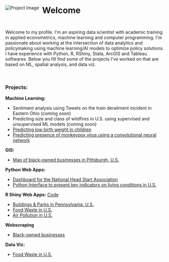 
<div>
  <img align="left" src="https://user-images.githubusercontent.com/116593921/229105075-2b8113d6-c4a9-433b-8501-93bb22808c73.jpg" alt="Project Image" style="float:left; margin-right:10px;">
  <p><strong><span style="font-size:20pt;">Welcome</span></strong></p>
  <br>
  <p>Welcome to my profile. I'm an aspiring data scientist with academic training in applied econometrics, machine learning and computer programming. I'm passionate about working at the intersection of data analytics and policymaking using machine learning/AI models to optimize policy solutions. I have experience with Python, R, RShiny, Stata, ArcGIS and Tableau softwares. Below you fill find some of the projects I've worked on that are based on ML, spatial analysis, and data viz. 
</p>
<br>
</div>

### Projects:

**Machine Learning:**

- Sentiment analysis using Tweets on the train derailment incident in Eastern Ohio (coming soon)
- Predicting size and class of wildfires in U.S. using supervised and unsupervised ML models (coming soon)
- [Predicting low birth weight in children](https://github.com/mahrukh-k/Predicting-low-birth-weight-in-children.git)
- [Predicting presence of monkeypox virus using a convolutional neural network](https://github.com/mahrukh-k/Containing-the-spread-of-monkeypox-virus-using-a-convolutional-neural-network.git)


**GIS:**
- [Map of black-owned businesses in Pittsburgh, U.S.](https://storymaps.arcgis.com/stories/73ed746ecaad4ffe8693658b58d6eca0)


**Python Web Apps:**
- [Dashboard for the National Head Start Association](https://github.com/mahrukh-k/Streamlit-Dashboard-NHSA.git)
- [Python Interface to present key indicators on living conditions in U.S.](https://github.com/mahrukh-k/Tkinter-Application.git)


**R Shiny Web Apps:**
[Code](https://github.com/mahrukh-k/RShiny-Dashboards.git)

- [Buildings & Parks in Pennsylvania, U.S.](https://mahrukh-k.shinyapps.io/final-project-mahrukhk/?_ga=2.134633777.1150617572.1679851978-1328447398.1678659633)
- [Food Waste in U.S.](https://mahrukh-k.shinyapps.io/hw2-mahrukhk/?_ga=2.134633777.1150617572.1679851978-1328447398.1678659633)
- [Air Pollution in U.S.](https://mahrukh-k.shinyapps.io/hw1-shiny/?_ga=2.134633777.1150617572.1679851978-1328447398.1678659633)

**Webscraping**
- [Black-owned businesses](https://github.com/mahrukh-k/Webscraping.git)

**Data Viz:**
- [Food Waste in U.S.](https://carnegiemellon.shorthandstories.com/rotten-potatoes/index.html)

